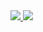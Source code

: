 <div>
  <a href="/" align="left">
    <img src="https://github-readme-stats.vercel.app/api/top-langs/?username=olvvlo&text_color=586069&layout=compact&hide_border=true&bg_color=fff&title_color=0366d6&count_private=true&include_all_commits=true&hide_title=true" />
  </a>

  <a href="/" align="right">
    <img src="https://github-readme-stats.vercel.app/api?username=olvvlo&count_private=true&show_icons=true&icon_color=222&title_color=0366d6&text_color=586069&bg_color=fff&hide=issues&hide_border=true&include_all_commits=true&hide_title=true" />
  </a>
</div>
